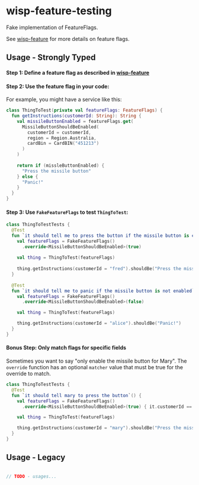 # wisp-feature-testing

Fake implementation of FeatureFlags.

See [wisp-feature](https://github.com/cashapp/wisp/tree/main/wisp-feature) for more details on feature flags.

## Usage - Strongly Typed

#### Step 1: Define a feature flag as described in [wisp-feature](https://github.com/cashapp/wisp/tree/main/wisp-feature)

#### Step 2: Use the feature flag in your code:

For example, you might have a service like this:

```kotlin
class ThingToTest(private val featureFlags: FeatureFlags) {
  fun getInstructions(customerId: String): String {
    val missileButtonEnabled = featureFlags.get(
      MissileButtonShouldBeEnabled(
        customerId = customerId,
        region = Region.Australia,
        cardBin = CardBIN("451213")  
      )  
    )  
      
    return if (missleButtonEnabled) {
      "Press the missile button"  
    } else {
      "Panic!"  
    }
  }  
}
```

#### Step 3: Use `FakeFeatureFlags` to test `ThingToTest`:

```kotlin
class ThingToTestTests {
  @Test  
  fun `it should tell me to press the button if the missile button is enabled`() {
    val featureFlags = FakeFeatureFlags()
      .override<MissileButtonShouldBeEnabled>(true)
      
    val thing = ThingToTest(featureFlags)  
      
    thing.getInstructions(customerId = "fred").shouldBe("Press the missile button")
  }
    
  @Test  
  fun `it should tell me to panic if the missile button is not enabled`() {
    val featureFlags = FakeFeatureFlags()
      .override<MissileButtonShouldBeEnabled>(false)

    val thing = ThingToTest(featureFlags)

    thing.getInstructions(customerId = "alice").shouldBe("Panic!")
  }
}
```

#### Bonus Step: Only match flags for specific fields

Sometimes you want to say "only enable the missile button for Mary". The `override` function has an optional `matcher`
value that must be true for the override to match.

```kotlin
class ThingToTestTests {
  @Test
  fun `it should tell mary to press the button`() {
    val featureFlags = FakeFeatureFlags()
      .override<MissileButtonShouldBeEnabled>(true) { it.customerId == "mary" }

    val thing = ThingToTest(featureFlags)

    thing.getInstructions(customerId = "mary").shouldBe("Press the missile button")
  }
}
```

## Usage - Legacy

```kotlin

// TODO - usages...
```
